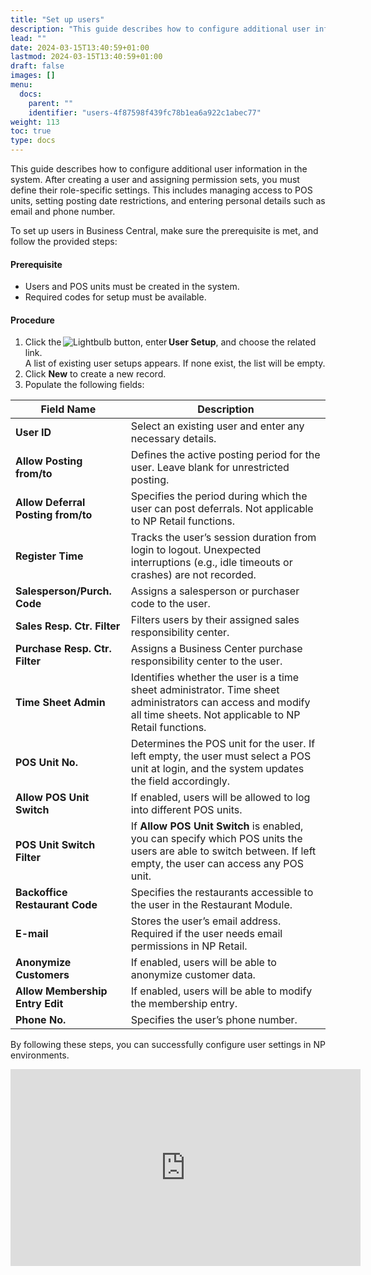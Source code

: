 ```yaml
---
title: "Set up users"
description: "This guide describes how to configure additional user information in the system. After creating a user and assigning permission sets, you must define their role-specific settings. "
lead: ""
date: 2024-03-15T13:40:59+01:00
lastmod: 2024-03-15T13:40:59+01:00
draft: false
images: []
menu:
  docs:
    parent: ""
    identifier: "users-4f87598f439fc78b1ea6a922c1abec77"
weight: 113
toc: true
type: docs
---
```


This guide describes how to configure additional user information in the system. After creating a user and assigning permission sets, you must define their role-specific settings. This includes managing access to POS units, setting posting date restrictions, and entering personal details such as email and phone number.

To set up users in Business Central, make sure the prerequisite is met, and follow the provided steps: 

#### Prerequisite

- Users and POS units must be created in the system.
- Required codes for setup must be available.

#### Procedure 

1. Click the ![Lightbulb](Lightbulb_icon.PNG) button, enter **User Setup**, and choose the related link.      
   A list of existing user setups appears. If none exist, the list will be empty. 
2. Click **New** to create a new record. 
3. Populate the following fields: 

| Field Name      | Description |
| ----------- | ----------- |
| **User ID** | Select an existing user and enter any necessary details. |
| **Allow Posting from/to** | Defines the active posting period for the user. Leave blank for unrestricted posting. |
| **Allow Deferral Posting from/to** | Specifies the period during which the user can post deferrals. Not applicable to NP Retail functions. |
| **Register Time** | Tracks the user’s session duration from login to logout. Unexpected interruptions (e.g., idle timeouts or crashes) are not recorded. |
| **Salesperson/Purch. Code** | Assigns a salesperson or purchaser code to the user. |
| **Sales Resp. Ctr. Filter** | Filters users by their assigned sales responsibility center. | 
| **Purchase Resp. Ctr. Filter** | Assigns a Business Center purchase responsibility center to the user. |
| **Time Sheet Admin** | Identifies whether the user is a time sheet administrator. Time sheet administrators can access and modify all time sheets. Not applicable to NP Retail functions. | 
| **POS Unit No.** | Determines the POS unit for the user. If left empty, the user must select a POS unit at login, and the system updates the field accordingly. | 
| **Allow POS Unit Switch** | If enabled, users will be allowed to log into different POS units. |
| **POS Unit Switch Filter** | If **Allow POS Unit Switch** is enabled, you can specify which POS units the users are able to switch between.  If left empty, the user can access any POS unit.  |
| **Backoffice Restaurant Code** | Specifies the restaurants accessible to the user in the Restaurant Module. |
| **E-mail** | Stores the user’s email address. Required if the user needs email permissions in NP Retail.  |
| **Anonymize Customers** | If enabled, users will be able to anonymize customer data. |
| **Allow Membership Entry Edit** | If enabled, users will be able to modify the membership entry. |
| **Phone No.** | Specifies the user’s phone number. |

By following these steps, you can successfully configure user settings in NP environments.

<iframe width="560" height="315" src="https://www.youtube.com/embed/kJ6cjtj56VE" title="YouTube video player" frameborder="0" allow="accelerometer; autoplay; clipboard-write; encrypted-media; gyroscope; picture-in-picture; web-share" allowfullscreen></iframe